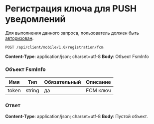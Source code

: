 # Регистрация ключа для PUSH уведомлений

Для выполнения данного запроса, пользователь должен быть [авторизован](doc/hmac-auth.md).

`POST /api/client/mobile/1.0/registration/fcm`

**Content-Type**: application/json; charset=utf-8
**Body**: Объект FsmInfo

### Объект FsmInfo

Имя | Тип | Обязательный | Описание
--- | --- | --- | ---
token | string | да | FCM ключ

### Ответ

**Content-Type**: application/json; charset=utf-8
**Body**: Пустой объект.
